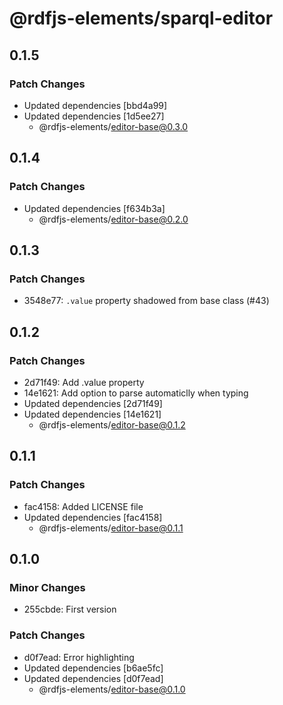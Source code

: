 # @rdfjs-elements/sparql-editor

## 0.1.5

### Patch Changes

- Updated dependencies [bbd4a99]
- Updated dependencies [1d5ee27]
  - @rdfjs-elements/editor-base@0.3.0

## 0.1.4

### Patch Changes

- Updated dependencies [f634b3a]
  - @rdfjs-elements/editor-base@0.2.0

## 0.1.3

### Patch Changes

- 3548e77: `.value` property shadowed from base class (#43)

## 0.1.2

### Patch Changes

- 2d71f49: Add .value property
- 14e1621: Add option to parse automaticlly when typing
- Updated dependencies [2d71f49]
- Updated dependencies [14e1621]
  - @rdfjs-elements/editor-base@0.1.2

## 0.1.1

### Patch Changes

- fac4158: Added LICENSE file
- Updated dependencies [fac4158]
  - @rdfjs-elements/editor-base@0.1.1

## 0.1.0

### Minor Changes

- 255cbde: First version

### Patch Changes

- d0f7ead: Error highlighting
- Updated dependencies [b6ae5fc]
- Updated dependencies [d0f7ead]
  - @rdfjs-elements/editor-base@0.1.0
